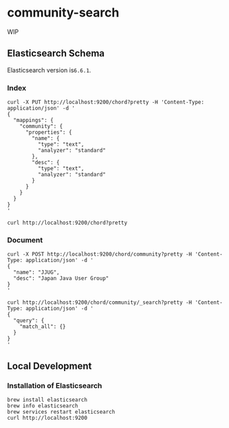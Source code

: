 # community-search
WIP

## Elasticsearch Schema
Elasticsearch version is`6.6.1`.

### Index
```
curl -X PUT http://localhost:9200/chord?pretty -H 'Content-Type: application/json' -d '
{
  "mappings": {
    "community": {
      "properties": {
        "name": {
          "type": "text",
          "analyzer": "standard"
        },
        "desc": {
          "type": "text",
          "analyzer": "standard"
        }
      }
    }
  }
}
'

curl http://localhost:9200/chord?pretty
```

### Document
```
curl -X POST http://localhost:9200/chord/community?pretty -H 'Content-Type: application/json' -d '
{
  "name": "JJUG",
  "desc": "Japan Java User Group"
}
'

curl http://localhost:9200/chord/community/_search?pretty -H 'Content-Type: application/json' -d '
{
  "query": {
    "match_all": {}
  }
}
'
```

## Local Development
### Installation of Elasticsearch
```
brew install elasticsearch
brew info elasticsearch
brew services restart elasticsearch
curl http://localhost:9200
```
